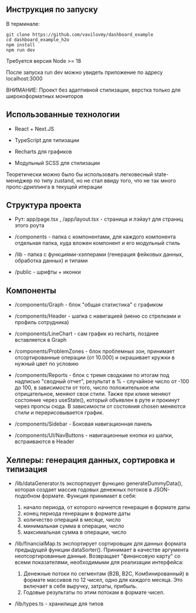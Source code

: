 ## Инструкция по запуску

В терминале:

```
git clone https://github.com/vavilovmy/dashboard_example
cd dashboard_example_h2o
npm install
npm run dev
```

Требуется версия Node >= 18

После запуска run dev можно увидеть приложение по адресу localhost:3000

ВНИМАНИЕ: Проект без адаптивной стилизации, верстка только для широкоформатных мониторов

## Использованные технологии

- React + Next.JS 

- TypeScript для типизации

- Recharts для графиков

- Модульный SCSS для стилизации

Теоретически можно было бы использовать легковесный state-менеджер по типу zustand, но не стал ввиду того, что не так много пропс-дриллинга в текущей итерации

## Структура проекта

- Рут: app/page.tsx , /app/layout.tsx - страница и лэйаут для страниц этого роута

- /components - папка с компонентами, для каждого компонента отдельная папка, куда вложен компонент и его модульный стиль

- /lib - папка с функциями-хэлперами (генерация фейковых данных, обработка данных) и типами

- /public - шрифты + иконки

## Компоненты

- /components/Graph - блок "общая статистика" с графиком

- /components/Header - шапка с навигацией (меню со стрелками и профиль сотрудника)

- /components/LineChart - сам график из recharts, позднее вставляется в Graph

- /components/ProblemZones - блок проблемных зон, принимает отсортированные операции (от 10.000) и окрашивает кружки в нужный цвет по условию

- /components/Reports - блок с тремя сводками по итогам под надписью "сводный отчет", результат в % - случайное число от -100 до 100, в зависимости от того, число положительное или отрицательное, меняют свои стили. Также при клике меняют состояние через useState(), который объявлен в руте и прокинут через пропсы сюда. В зависимости от состояния chosen меняются стили и перерисовывается график.

- /components/Sidebar - Боковая навигационная панель

- /components/UI/NavButtons - навигационные кнопки из шапки, встраиваются в Header

## Хелперы: генерация данных, сортировка и типизация

- /lib/dataGenerator.ts экспортирует функцию generateDummyData(), которая создает массив годовых денежных потоков в JSON-подобном формате. Функция принимает в себя: 
  1. начало периода, от которого начнется генерация в формате даты
  2. конец периода генерации в формате даты
  3. количество операций в месяце, число
  4. минимальная сумма в операции, число
  5. максимальная сумма в операции, число

- /lib/financialMap.ts экспортирует сортировщик для данных формата предыдущей функции dataSorter(). Принимает в качестве аргумента неотсортированные данные. Возвращает "финансовую карту" со всеми показателями, необходимыми для реализации интерфейса:
  1. Денежные потоки по сегментам (B2B, B2C, Комбинированный) в формате массивов по 12 чисел, одно для каждого месяца. Это включает в себя выручку, затраты, прибыль.
  2. Годовые результаты по этим потокам в формате чисел.

- /lib/types.ts - хранилище для типов
